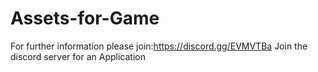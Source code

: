 # Assets-for-Game
For further information please join:https://discord.gg/EVMVTBa
Join the discord server for an Application
